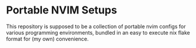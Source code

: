 # Portable NVIM Setups

This repository is supposed to be a collection of portable nvim configs for
various programming environments, bundled in an easy to execute nix flake format
for (my own) convenience.
